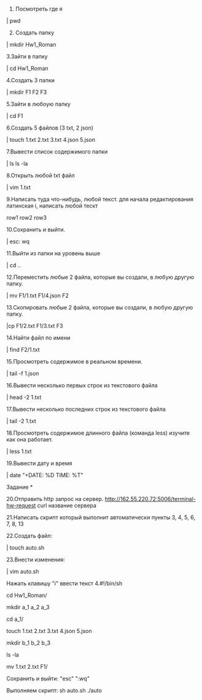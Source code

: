 1. Посмотреть где я

| pwd

2. Создать папку

| mkdir Hw1_Roman

3.Зайти в папку

| cd Hw1_Roman

4.Создать 3 папки

| mkdir F1 F2 F3

5.Зайти в любоую папку

| cd F1

6.Создать 5 файлов (3 txt, 2 json)

| touch 1.txt 2.txt 3.txt 4.json 5.json

7.Вывести список содержимого папки

| ls ls -la

8.Открыть любой txt файл

| vim 1.txt

9.Написать туда что-нибудь, любой текст. для начала редактирования латинская i, написать любой тескт

row1
row2
row3

10.Сохранить и выйти.

| esc: wq

11.Выйти из папки на уровень выше

| cd ..

12.Переместить любые 2 файла, которые вы создали, в любую другую папку.

| mv F1/1.txt F1/4.json F2

13.Скопировать любые 2 файла, которые вы создали, в любую другую папку.

|cp F1/2.txt F1/3.txt F3

14.Найти файл по имени

| find F2/1.txt

15.Просмотреть содержимое в реальном времени. 

| tail -f 1.json

16.Вывести несколько первых строк из текстового файла

| head -2 1.txt

17.Вывести несколько последних строк из текстового файла

| tail -2 1.txt

18.Просмотреть содержимое длинного файла (команда less) изучите как она работает.

| less 1.txt

19.Вывести дату и время

| date "+DATE: %D TIME: %T"

Задание *

20.Отправить http запрос на сервер. http://162.55.220.72:5006/terminal-hw-request curl название сервера

21.Написать скрипт который выполнит автоматически пункты 3, 4, 5, 6, 7, 8, 13

22.Создать файл:

| touch auto.sh

23.Внести изменения:

| vim auto.sh

Нажать клавишу "i" ввести текст 4.#!/bin/sh

cd Hw1_Roman/

 mkdir a_1 a_2 a_3

 cd a_1/

touch 1.txt 2.txt 3.txt 4.json 5.json

mkdir b_1 b_2 b_3

ls -la

mv 1.txt 2.txt F1/

Cохранить и выйти: "esc" ":wq"

Выполняем скрипт: sh auto.sh ./auto
